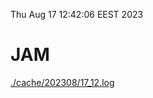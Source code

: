 Thu Aug 17 12:42:06 EEST 2023
# JAM
<a href='./cache/202308/17_12.log'>./cache/202308/17_12.log</a>
